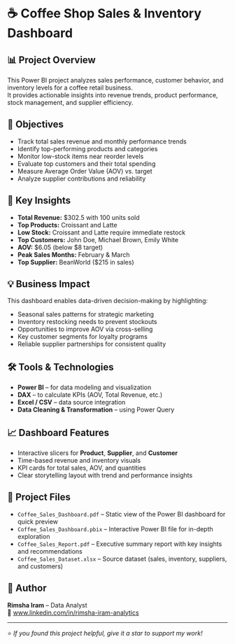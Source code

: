 # ☕ Coffee Shop Sales & Inventory Dashboard

## 📊 Project Overview
This Power BI project analyzes sales performance, customer behavior, and inventory levels for a coffee retail business.  
It provides actionable insights into revenue trends, product performance, stock management, and supplier efficiency.

## 🎯 Objectives
- Track total sales revenue and monthly performance trends  
- Identify top-performing products and categories  
- Monitor low-stock items near reorder levels  
- Evaluate top customers and their total spending  
- Measure Average Order Value (AOV) vs. target  
- Analyze supplier contributions and reliability  

## 🧠 Key Insights
- **Total Revenue:** $302.5 with 100 units sold  
- **Top Products:** Croissant and Latte  
- **Low Stock:** Croissant and Latte require immediate restock  
- **Top Customers:** John Doe, Michael Brown, Emily White  
- **AOV:** $6.05 (below $8 target)  
- **Peak Sales Months:** February & March  
- **Top Supplier:** BeanWorld ($215 in sales)

## 💡 Business Impact
This dashboard enables data-driven decision-making by highlighting:
- Seasonal sales patterns for strategic marketing  
- Inventory restocking needs to prevent stockouts  
- Opportunities to improve AOV via cross-selling  
- Key customer segments for loyalty programs  
- Reliable supplier partnerships for consistent quality  

## 🛠️ Tools & Technologies
- **Power BI** – for data modeling and visualization  
- **DAX** – to calculate KPIs (AOV, Total Revenue, etc.)  
- **Excel / CSV** – data source integration  
- **Data Cleaning & Transformation** – using Power Query  

## 📈 Dashboard Features
- Interactive slicers for **Product**, **Supplier**, and **Customer**  
- Time-based revenue and inventory visuals  
- KPI cards for total sales, AOV, and quantities  
- Clear storytelling layout with trend and performance insights  

## 📂 Project Files
- `Coffee_Sales_Dashboard.pdf` – Static view of the Power BI dashboard for quick preview  
- `Coffee_Sales_Dashboard.pbix` – Interactive Power BI file for in-depth exploration  
- `Coffee_Sales_Report.pdf` – Executive summary report with key insights and recommendations  
- `Coffee_Sales_Dataset.xlsx` – Source dataset (sales, inventory, suppliers, and customers)

## 👤 Author
**Rimsha Iram** – Data Analyst  
🔗 www.linkedin.com/in/rimsha-iram-analytics

---

⭐ *If you found this project helpful, give it a star to support my work!*
